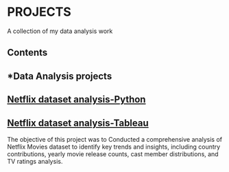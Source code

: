 # PROJECTS

A collection of my data analysis work

## Contents

## *Data Analysis projects

## [Netflix dataset analysis-Python](https://github.com/ROWLAND-DBA/PROJECTS/blob/main/NETFLIX_DATASET%20EDA.ipynb)

## [Netflix dataset analysis-Tableau]()

The objective of this project was to Conducted a comprehensive analysis of Netflix Movies dataset to identify key trends and insights, including country contributions, yearly movie release counts, cast member distributions, and TV ratings analysis.

